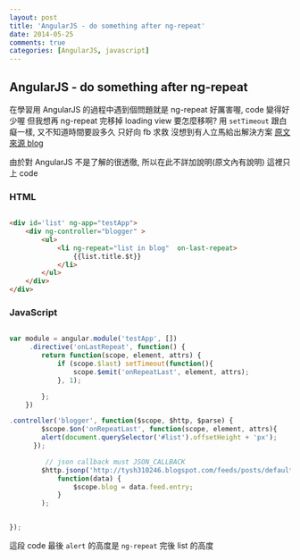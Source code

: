 ```yaml
---
layout: post
title: 'AngularJS - do something after ng-repeat'
date: 2014-05-25
comments: true
categories: [AngularJS, javascript]
---
```

## AngularJS - do something after ng-repeat

在學習用 AngularJS 的過程中遇到個問題就是
ng-repeat 好厲害喔, code 變得好少喔
但我想再 ng-repeat 完移掉 loading view 要怎麼移啊?
用 `setTimeout` 跟白癡一樣, 又不知道時間要設多久
只好向 fb 求救
沒想到有人立馬給出解決方案
[原文來源 blog](http://www.nodewiz.biz/angular-js-final-callback-after-ng-repeat/)

由於對 AngularJS 不是了解的很透徹, 所以在此不詳加說明(原文內有說明)
這裡只上 code

### HTML

```html

<div id='list' ng-app="testApp">
    <div ng-controller="blogger" >
        <ul>
            <li ng-repeat="list in blog"  on-last-repeat>
                {{list.title.$t}}
            </li>
        </ul>
    </div>
</div>

```

### JavaScript

```javascript

var module = angular.module('testApp', [])
     .directive('onLastRepeat', function() {
        return function(scope, element, attrs) {
            if (scope.$last) setTimeout(function(){
                scope.$emit('onRepeatLast', element, attrs);
            }, 1);

        };
    })

.controller('blogger', function($scope, $http, $parse) {
        $scope.$on('onRepeatLast', function(scope, element, attrs){
        alert(document.querySelector('#list').offsetHeight + 'px');
      });

         // json callback must JSON_CALLBACK
        $http.jsonp('http://tysh310246.blogspot.com/feeds/posts/default?alt=json&callback=JSON_CALLBACK').success(
            function(data) {
                $scope.blog = data.feed.entry;
            }
        );


});

```

這段 code 最後 `alert` 的高度是 `ng-repeat` 完後 list 的高度
